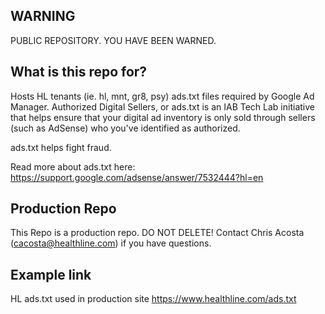 ## WARNING
PUBLIC REPOSITORY. YOU HAVE BEEN WARNED.

## What is this repo for? 
Hosts HL tenants (ie. hl, mnt, gr8, psy) ads.txt files required by Google Ad Manager.
Authorized Digital Sellers, or ads.txt is an IAB Tech Lab initiative that helps ensure that your digital ad inventory is only sold through sellers (such as AdSense) who you've identified as authorized. 

ads.txt helps fight fraud.

Read more about ads.txt here: https://support.google.com/adsense/answer/7532444?hl=en

## Production Repo 
This Repo is a production repo.  DO NOT DELETE!
Contact Chris Acosta (cacosta@healthline.com) if you have questions.

## Example link 
HL ads.txt used in production site
https://www.healthline.com/ads.txt
